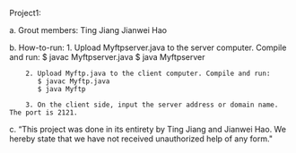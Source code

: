 Project1:

a. Grout members:
       Ting Jiang
       Jianwei Hao

b. How-to-run:
        1. Upload Myftpserver.java to the server computer. Compile and run: 
           $ javac Myftpserver.java
           $ java Myftpserver

        2. Upload Myftp.java to the client computer. Compile and run: 
           $ javac Myftp.java 
           $ java Myftp

        3. On the client side, input the server address or domain name. The port is 2121. 
           
        
c. “This project was done in its entirety by Ting Jiang and Jianwei Hao. We hereby state that we have not received unauthorized help of any form."

